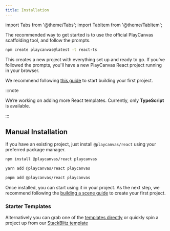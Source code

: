 ```yaml
---
title: Installation
---
```


import Tabs from '@theme/Tabs';
import TabItem from '@theme/TabItem';

The recommended way to get started is to use the official PlayCanvas scaffolding tool, and follow the prompts.

```bash
npm create playcanvas@latest -t react-ts
```

This creates a new project with everything set up and ready to go. If you've followed the prompts, you'll have a new PlayCanvas React project running in your browser.

We recommend following [this guide](../../building-a-scene) to start building your first project.

:::note

We’re working on adding more React templates. Currently, only **TypeScript** is available.

:::

## Manual Installation

If you have an existing project, just install `@playcanvas/react` using your preferred package manager.

<Tabs>
<TabItem value="npm" label="npm">

```bash
npm install @playcanvas/react playcanvas
```

</TabItem>
<TabItem value="yarn" label="yarn">

```bash
yarn add @playcanvas/react playcanvas
```

</TabItem>
<TabItem value="pnpm" label="pnpm">

```bash
pnpm add @playcanvas/react playcanvas
```

</TabItem>
</Tabs>

Once installed, you can start using it in your project. As the next step, we recommend following the [building a scene guide](../../building-a-scene) to create your first project.

### Starter Templates

Alternatively you can grab one of the [templates directly](https://github.com/playcanvas/create-playcanvas/tree/main/templates) or quickly spin a project up from our [StackBlitz template](https://stackblitz.com/edit/playcanvas-react-template?file=src%2FScene.tsx)
